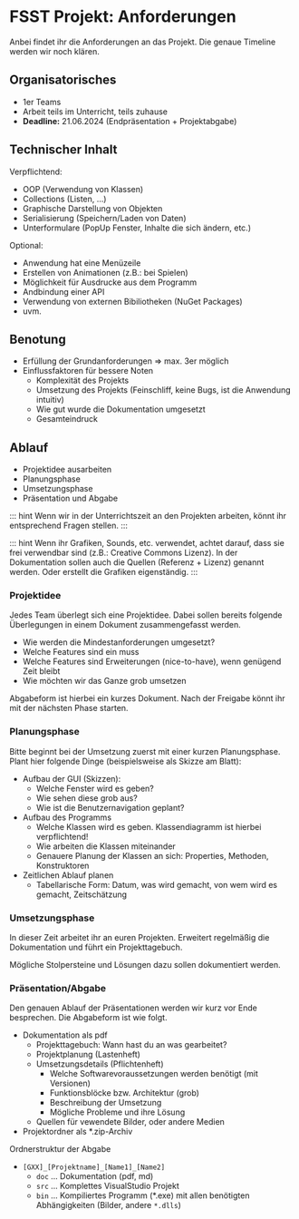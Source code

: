 # FSST Projekt: Anforderungen

Anbei findet ihr die Anforderungen an das Projekt. Die genaue Timeline werden wir noch klären.

## Organisatorisches

* 1er Teams
* Arbeit teils im Unterricht, teils zuhause
* **Deadline:** 21.06.2024 (Endpräsentation + Projektabgabe)

## Technischer Inhalt

Verpflichtend:

* OOP (Verwendung von Klassen)
* Collections (Listen, ...)
* Graphische Darstellung von Objekten
* Serialisierung (Speichern/Laden von Daten)
* Unterformulare (PopUp Fenster, Inhalte die sich ändern, etc.)

Optional:

* Anwendung hat eine Menüzeile
* Erstellen von Animationen (z.B.: bei Spielen)
* Möglichkeit für Ausdrucke aus dem Programm
* Andbindung einer API
* Verwendung von externen Bibiliotheken (NuGet Packages)
* uvm.

## Benotung

* Erfüllung der Grundanforderungen => max. 3er möglich
* Einflussfaktoren für bessere Noten
  * Komplexität des Projekts
  * Umsetzung des Projekts (Feinschliff, keine Bugs, ist die Anwendung intuitiv)
  * Wie gut wurde die Dokumentation umgesetzt
  * Gesamteindruck

## Ablauf

* Projektidee ausarbeiten
* Planungsphase
* Umsetzungsphase
* Präsentation und Abgabe

::: hint
Wenn wir in der Unterrichtszeit an den Projekten arbeiten, könnt ihr entsprechend Fragen stellen.
:::

::: hint
Wenn ihr Grafiken, Sounds, etc. verwendet, achtet darauf, dass sie frei verwendbar sind (z.B.: Creative Commons Lizenz). In der Dokumentation sollen auch die Quellen (Referenz + Lizenz) genannt werden. Oder erstellt die Grafiken eigenständig.
:::

### Projektidee

Jedes Team überlegt sich eine Projektidee. Dabei sollen bereits folgende Überlegungen in einem Dokument zusammengefasst werden.

* Wie werden die Mindestanforderungen umgesetzt?
* Welche Features sind ein muss
* Welche Features sind Erweiterungen (nice-to-have), wenn genügend Zeit bleibt
* Wie möchten wir das Ganze grob umsetzen

Abgabeform ist hierbei ein kurzes Dokument. Nach der Freigabe könnt ihr mit der nächsten Phase starten.

### Planungsphase

Bitte beginnt bei der Umsetzung zuerst mit einer kurzen Planungsphase.
Plant hier folgende Dinge (beispielsweise als Skizze am Blatt):

* Aufbau der GUI (Skizzen):
  * Welche Fenster wird es geben?
  * Wie sehen diese grob aus?
  * Wie ist die Benutzernavigation geplant?
* Aufbau des Programms
  * Welche Klassen wird es geben. Klassendiagramm ist hierbei verpflichtend!
  * Wie arbeiten die Klassen miteinander
  * Genauere Planung der Klassen an sich: Properties, Methoden, Konstruktoren
* Zeitlichen Ablauf planen
  * Tabellarische Form: Datum, was wird gemacht, von wem wird es gemacht, Zeitschätzung

### Umsetzungsphase

In dieser Zeit arbeitet ihr an euren Projekten. Erweitert regelmäßig die Dokumentation und führt ein Projekttagebuch.

Mögliche Stolpersteine und Lösungen dazu sollen dokumentiert werden.

### Präsentation/Abgabe

Den genauen Ablauf der Präsentationen werden wir kurz vor Ende besprechen. Die Abgabeform ist wie folgt.

* Dokumentation als pdf
  * Projekttagebuch: Wann hast du an was gearbeitet?
  * Projektplanung (Lastenheft)
  * Umsetzungsdetails (Pflichtenheft)
    * Welche Softwarevoraussetzungen werden benötigt (mit Versionen)
    * Funktionsblöcke bzw. Architektur (grob)
    * Beschreibung der Umsetzung
    * Mögliche Probleme und ihre Lösung
  * Quellen für vewendete Bilder, oder andere Medien
* Projektordner als *.zip-Archiv

Ordnerstruktur der Abgabe

* `[GXX]_[Projektname]_[Name1]_[Name2]`
  * `doc` ... Dokumentation (pdf, md)
  * `src` ... Komplettes VisualStudio Projekt
  * `bin` ... Kompiliertes Programm (*.exe) mit allen benötigten Abhängigkeiten (Bilder, andere `*.dlls`)
